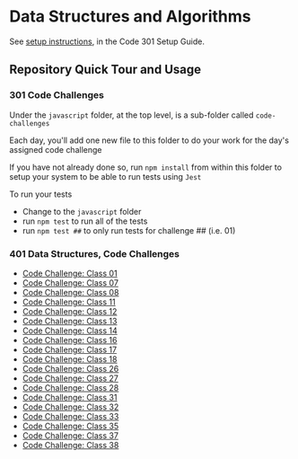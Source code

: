 # Data Structures and Algorithms

See [setup instructions](https://codefellows.github.io/setup-guide/code-301/3-code-challenges), in the Code 301 Setup Guide.

## Repository Quick Tour and Usage

### 301 Code Challenges

Under the `javascript` folder, at the top level, is a sub-folder called `code-challenges`

Each day, you'll add one new file to this folder to do your work for the day's assigned code challenge

If you have not already done so, run `npm install` from within this folder to setup your system to be able to run tests using `Jest`

To run your tests

- Change to the `javascript` folder
- run `npm test` to run all of the tests
- run `npm test ##` to only run tests for challenge ## (i.e. 01)

### 401 Data Structures, Code Challenges

- [Code Challenge: Class 01](./python/docs/array_reverse/README.md)
- [Code Challenge: Class 07](./python/docs/linked_list_kth/README.md)
- [Code Challenge: Class 08](./python/docs/linked_list_zip/README.md)
- [Code Challenge: Class 11](./python/docs/stack_queue_pseudo/README.md)
- [Code Challenge: Class 12](./python/docs/stack_queue_animal_shelter/README.md)
- [Code Challenge: Class 13](./python/docs/stack_queue_brackets/README.md)
- [Code Challenge: Class 14](./python/docs/trees/README.md)
- [Code Challenge: Class 16](./python/docs/tree_max/README.md)
- [Code Challenge: Class 17](./python/docs/tree_breadth_first/README.md)
- [Code Challenge: Class 18](./python/docs/tree_fizz_buzz/README.md)
- [Code Challenge: Class 26](sorting/insertion/README.md)
- [Code Challenge: Class 27](sorting/merge/README.md)
- [Code Challenge: Class 28](sorting/movie_sort/README.md)
- [Code Challenge: Class 31](./python/docs/hashtable_repeated_word/README.md)
- [Code Challenge: Class 32](./python/docs/tree_intersection/README.md)
- [Code Challenge: Class 33](./python/docs/hashtable_left_join/README.md)
- [Code Challenge: Class 35](./python/docs/graph/README.md)
- [Code Challenge: Class 37](./python/docs/graph_business_trip/README.md)
- [Code Challenge: Class 38](./python/docs/graph_depth_first/README.md)

